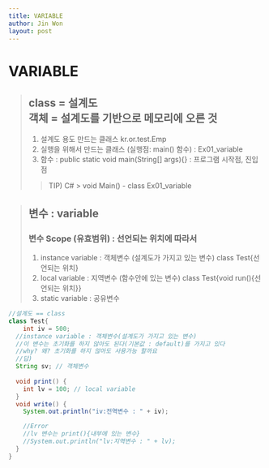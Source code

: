 ```yaml
---
title: VARIABLE
author: Jin Won
layout: post
---
```

<!-- Text stuff -->
# VARIABLE
>## class = 설계도 <br> 객체 = 설계도를 기반으로 메모리에 오른 것
>	1. 설계도 용도 만드는 클래스  kr.or.test.Emp
>	2. 실행을 위해서 만드는 클래스 (실행점: main() 함수) : Ex01_variable
>	3. 함수 : public static void main(String[] args){} : 프로그램 시작점, 진입점
>>	TIP) C# > void Main() -	class Ex01_variable 

>## 변수 : variable
>###	변수 Scope (유효범위) : 선언되는 위치에 따라서
>	1. instance variable : 객체변수 (설계도가 가지고 있는 변수) class Test{선언되는 위치}
>	2. local variable     : 지역변수 (함수안에 있는 변수) class Test{void run(){선언되는 위치}}
>	3. static variable    : 공유변수
~~~java
//설계도 == class
class Test{
	int iv = 500;
  //instance variable : 객체변수(설계도가 가지고 있는 변수)
  //이 변수는 초기화를 하지 않아도 된다(기본값 : default)를 가지고 있다
  //why? 왜? 초기화를 하지 않아도 사용가능 할까요
  //답) 
  String sv; // 객체변수
  
  void print() {
    int lv = 100; // local variable
  } 
  void write() {
    System.out.println("iv:전역변수 : " + iv);

    //Error
    //lv 변수는 print(){내부에 있는 변수}
    //System.out.println("lv:지역변수 : " + lv);
  }
}
~~~
